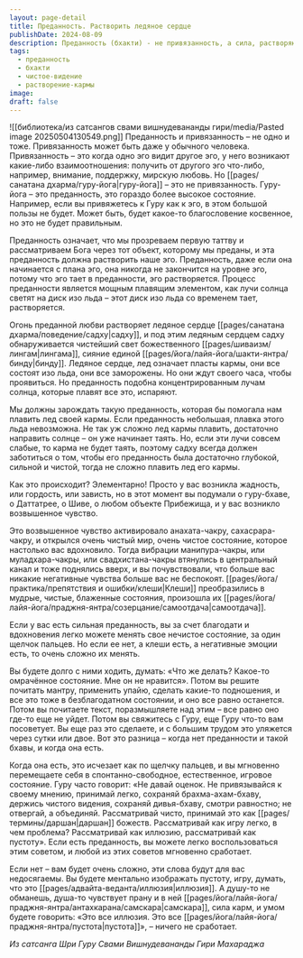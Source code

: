 ```yaml
---
layout: page-detail
title: Преданность. Растворить ледяное сердце
publishDate: 2024-08-09
description: Преданность (бхакти) - не привязанность, а сила, растворяющая эго и карму, подобно солнцу, плавящему лед. Глубокая преданность мгновенно преображает негативные состояния, активирует высшие чакры и приводит к чистому, вдохновенному состоянию. Без преданности любые методы и советы малоэффективны - только искренняя бхакти позволяет легко преодолевать омрачения и жить в чистом видении.
tags:
  - преданность
  - бхакти
  - чистое-видение
  - растворение-кармы
image: 
draft: false
---
```

![[библиотека/из сатсангов свами вишнудевананды гири/media/Pasted image 20250504130549.png]]
 Преданность и привязанность – не одно и тоже. Привязанность может быть даже у обычного человека. Привязанность – это когда одно эго видит другое эго, у него возникают какие-либо взаимоотношения: получить от другого эго что-либо, например, внимание, поддержку, мирскую любовь. Но [[pages/санатана дхарма/гуру-йога|гуру-йога]] – это не привязанность. Гуру-йога – это преданность, это гораздо более высокое состояние. Например, если вы привяжетесь к Гуру как к эго, в этом большой пользы не будет. Может быть, будет какое-то благословение косвенное, но это не будет правильным.

 Преданность означает, что мы прозреваем первую таттву и рассматриваем Бога через тот объект, которому мы преданы, и эта преданность должна растворить наше эго. Преданность, даже если она начинается с плана эго, она никогда не закончится на уровне эго, потому что эго тает в преданности, эго растворяется. Процесс преданности является мощным плавящим элементом, как лучи солнца светят на диск изо льда – этот диск изо льда со временем тает, растворяется.

 Огонь преданной любви растворяет ледяное сердце [[pages/санатана дхарма/поведение/садху|садху]], и под этим ледяным сердцем садху обнаруживается чистейший свет божественного [[pages/шиваизм/лингам|лингама]], сияние единой [[pages/йога/лайя-йога/шакти-янтра/бинду|бинду]]. Ледяное сердце, лед означает пласты кармы, они все состоят изо льда, они все заморожены. Но они ждут своего часа, чтобы проявиться. Но преданность подобна концентрированным лучам солнца, которые плавят все это, испаряют.

 Мы должны зарождать такую преданность, которая бы помогала нам плавить лед своей кармы. Если преданность небольшая, плавка этого льда невозможна. Не так уж сложно лед кармы плавить, достаточно направить солнце – он уже начинает таять. Но, если эти лучи совсем слабые, то карма не будет таять, поэтому садху всегда должен заботиться о том, чтобы его преданность была достаточно глубокой, сильной и чистой, тогда не сложно плавить лед его кармы.

 Как это происходит? Элементарно! Просто у вас возникла жадность, или гордость, или зависть, но в этот момент вы подумали о гуру-бхаве, о Даттатрее, о Шиве, о любом объекте Прибежища, и у вас возникло возвышенное чувство.

 Это возвышенное чувство активировало анахата-чакру, сахасрара-чакру, и открылся очень чистый мир, очень чистое состояние, которое настолько вас вдохновило. Тогда вибрации манипура-чакры, или муладхара-чакры, или свадхистана-чакры втянулись в центральный канал и тоже поднялись вверх, и вы почувствовали, что больше вас никакие негативные чувства больше вас не беспокоят. [[pages/йога/практика/препятствия и ошибки/клеши|Клеши]] преобразились в мудрые, чистые, блаженные состояния, произошла их [[pages/йога/лайя-йога/праджня-янтра/созерцание/самоотдача|самоотдача]].

 Если у вас есть сильная преданность, вы за счет благодати и вдохновения легко можете менять свое нечистое состояние, за один щелчок пальцев. Но если ее нет, а клеши есть, а негативные эмоции есть, то очень сложно их менять.

 Вы будете долго с ними ходить, думать: «Что же делать? Какое-то омрачённое состояние. Мне он не нравится». Потом вы решите почитать мантру, применить упайю, сделать какие-то подношения, и все это тоже в безблагодатном состоянии, и оно все равно останется. Потом вы почитаете текст, поразмышляете над этим – все равно оно где-то еще не уйдет. Потом вы свяжитесь с Гуру, еще Гуру что-то вам посоветует. Вы еще раз это сделаете, и с большим трудом это уляжется через сутки или двое. Вот это разница – когда нет преданности и такой бхавы, и когда она есть.

 Когда она есть, это исчезает как по щелчку пальцев, и вы мгновенно перемещаете себя в спонтанно-свободное, естественное, игровое состояние. Гуру часто говорит: «Не давай оценок. Не привязывайся к своему мнению, принимай легко, сохраняй брахма-ахам-бхаву, держись чистого видения, сохраняй дивья-бхаву, смотри равностно; не отвергай, а объединяй. Рассматривай чисто, принимай это как [[pages/термины/даршан|даршан]] божеств. Рассматривай как игру легко, в чем проблема? Рассматривай как иллюзию, рассматривай как пустоту». Если есть преданность, вы можете легко воспользоваться этим советом, и любой из этих советов мгновенно сработает.

 Если нет – вам будет очень сложно, эти слова будут для вас недосягаемы. Вы будете ментально изображать пустоту, игру, думать, что это [[pages/адвайта-веданта/иллюзия|иллюзия]]. А душу-то не обманешь, душа-то чувствует прану и в ней [[pages/йога/лайя-йога/праджня-янтра/антахкарана/самскара|самскара]], сила карм, и умом будете говорить: «Это все иллюзия. Это все [[pages/йога/лайя-йога/праджня-янтра/пустота|пустота]]», – ничего не сработает.

*Из сатсанга Шри Гуру Свами Вишнудевананды Гири Махараджа*
